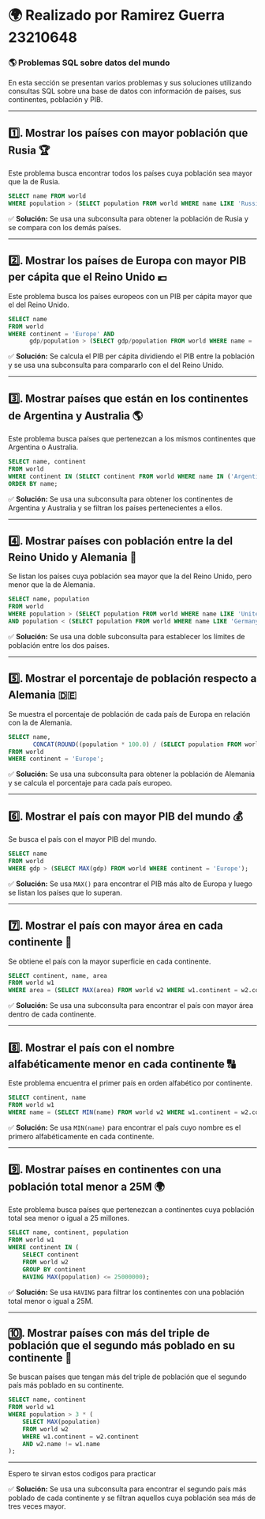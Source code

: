 # 🌍 Realizado por Ramirez Guerra 23210648

### 🌎 Problemas SQL sobre datos del mundo

En esta sección se presentan varios problemas y sus soluciones utilizando consultas SQL sobre una base de datos con información de países, sus continentes, población y PIB.

---

## 1️⃣. Mostrar los países con mayor población que Rusia 🏆
Este problema busca encontrar todos los países cuya población sea mayor que la de Rusia.

```sql
SELECT name FROM world
WHERE population > (SELECT population FROM world WHERE name LIKE 'Russia');
```

✅ **Solución:** Se usa una subconsulta para obtener la población de Rusia y se compara con los demás países.

---

## 2️⃣. Mostrar los países de Europa con mayor PIB per cápita que el Reino Unido 💶
Este problema busca los países europeos con un PIB per cápita mayor que el del Reino Unido.

```sql
SELECT name
FROM world
WHERE continent = 'Europe' AND
      gdp/population > (SELECT gdp/population FROM world WHERE name = 'United Kingdom');
```

✅ **Solución:** Se calcula el PIB per cápita dividiendo el PIB entre la población y se usa una subconsulta para compararlo con el del Reino Unido.

---

## 3️⃣. Mostrar países que están en los continentes de Argentina y Australia 🌎
Este problema busca países que pertenezcan a los mismos continentes que Argentina o Australia.

```sql
SELECT name, continent
FROM world
WHERE continent IN (SELECT continent FROM world WHERE name IN ('Argentina', 'Australia'))
ORDER BY name;
```

✅ **Solución:** Se usa una subconsulta para obtener los continentes de Argentina y Australia y se filtran los países pertenecientes a ellos.

---

## 4️⃣. Mostrar países con población entre la del Reino Unido y Alemania 👥
Se listan los países cuya población sea mayor que la del Reino Unido, pero menor que la de Alemania.

```sql
SELECT name, population
FROM world
WHERE population > (SELECT population FROM world WHERE name LIKE 'United Kingdom')
AND population < (SELECT population FROM world WHERE name LIKE 'Germany');
```

✅ **Solución:** Se usa una doble subconsulta para establecer los límites de población entre los dos países.

---

## 5️⃣. Mostrar el porcentaje de población respecto a Alemania 🇩🇪
Se muestra el porcentaje de población de cada país de Europa en relación con la de Alemania.

```sql
SELECT name,  
       CONCAT(ROUND((population * 100.0) / (SELECT population FROM world WHERE name = 'Germany'), 0), '%') AS percentage  
FROM world  
WHERE continent = 'Europe';
```

✅ **Solución:** Se usa una subconsulta para obtener la población de Alemania y se calcula el porcentaje para cada país europeo.

---

## 6️⃣. Mostrar el país con mayor PIB del mundo 💰
Se busca el país con el mayor PIB del mundo.

```sql
SELECT name  
FROM world  
WHERE gdp > (SELECT MAX(gdp) FROM world WHERE continent = 'Europe');
```

✅ **Solución:** Se usa `MAX()` para encontrar el PIB más alto de Europa y luego se listan los países que lo superan.

---

## 7️⃣. Mostrar el país con mayor área en cada continente 📏
Se obtiene el país con la mayor superficie en cada continente.

```sql
SELECT continent, name, area  
FROM world w1  
WHERE area = (SELECT MAX(area) FROM world w2 WHERE w1.continent = w2.continent);
```

✅ **Solución:** Se usa una subconsulta para encontrar el país con mayor área dentro de cada continente.

---

## 8️⃣. Mostrar el país con el nombre alfabéticamente menor en cada continente 🔠
Este problema encuentra el primer país en orden alfabético por continente.

```sql
SELECT continent, name
FROM world w1
WHERE name = (SELECT MIN(name) FROM world w2 WHERE w1.continent = w2.continent);
```

✅ **Solución:** Se usa `MIN(name)` para encontrar el país cuyo nombre es el primero alfabéticamente en cada continente.

---

## 9️⃣. Mostrar países en continentes con una población total menor a 25M 🌍
Este problema busca países que pertenezcan a continentes cuya población total sea menor o igual a 25 millones.

```sql
SELECT name, continent, population
FROM world w1
WHERE continent IN (
    SELECT continent
    FROM world w2
    GROUP BY continent
    HAVING MAX(population) <= 25000000);
```

✅ **Solución:** Se usa `HAVING` para filtrar los continentes con una población total menor o igual a 25M.

---

## 🔟. Mostrar países con más del triple de población que el segundo más poblado en su continente 👥
Se buscan países que tengan más del triple de población que el segundo país más poblado en su continente.

```sql
SELECT name, continent
FROM world w1
WHERE population > 3 * (
    SELECT MAX(population)
    FROM world w2
    WHERE w1.continent = w2.continent
    AND w2.name != w1.name
);
```

--- 
Espero te sirvan estos codigos para practicar 

✅ **Solución:** Se usa una subconsulta para encontrar el segundo país más poblado de cada continente y se filtran aquellos cuya población sea más de tres veces mayor.

